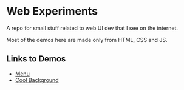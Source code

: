 # Web Experiments

A repo for small stuff related to web UI dev that I see on the internet.

Most of the demos here are made only from HTML, CSS and JS.

## Links to Demos
- [Menu](https://anirudhprabhakaran3.github.io/web_experiments/menu/)
- [Cool Background](https://anirudhprabhakaran3.github.io/web_experiments/background/)